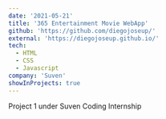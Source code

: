 ```yaml
---
date: '2021-05-21'
title: '365 Entertainment Movie WebApp'
github: 'https://github.com/diegojoseup/'
external: 'https://diegojoseup.github.io/'
tech:
  - HTML
  - CSS
  - Javascript
company: 'Suven'
showInProjects: true
---
```


Project 1 under Suven Coding Internship
